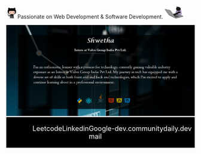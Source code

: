 <div>
  <span>
   <p> <img src='https://github.com/Shwetha-75/Shwetha-75/blob/main/octocat-829c0067cec9.png?raw=true' height='30px'>Passionate on Web Development & Software Development. <img src='https://github.com/Shwetha-75/Shwetha-75/blob/main/coding.gif?raw=true' width='50px'>
    </p>
  </span>
  <img src='https://github.com/Shwetha-75/Shwetha-75/blob/main/Picture1.jpg?raw=true'>
</div>
<footer style="background-color: black; padding: 20px;">
  <div style="display: flex; justify-content: space-between; padding: 0 50px; color: white; font-size: 18px;">
    <a href="https://github.com/Shwetha-75" style="text-decoration: none; color: white;"><img src='https://github.com/Shwetha-75/Shwetha-75/blob/main/github.gif?raw=true' width='50px'></a>
    <a href="#" style="text-decoration: none; color: white;">Leetcode</a>
    <a href="#" style="text-decoration: none; color: white;">Linkedin</a>
    <a href="#" style="text-decoration: none; color: white;">Google-mail</a>
    <a href="#" style="text-decoration: none; color: white;">dev.community</a>
    <a href="#" style="text-decoration: none; color: white;">daily.dev</a>
  </div>
</footer>

